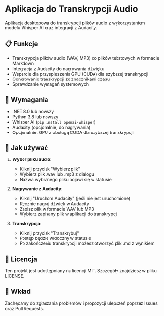 # Aplikacja do Transkrypcji Audio

Aplikacja desktopowa do transkrypcji plików audio z wykorzystaniem modelu Whisper AI oraz integracji z Audacity.

## 📋 Funkcje

- Transkrypcja plików audio (WAV, MP3) do plików tekstowych w formacie Markdown
- Integracja z Audacity do nagrywania dźwięku
- Wsparcie dla przyspieszenia GPU (CUDA) dla szybszej transkrypcji
- Generowanie transkrypcji ze znacznikami czasu
- Sprawdzanie wymagań systemowych

## 🔧 Wymagania

- .NET 8.0 lub nowszy
- Python 3.8 lub nowszy
- Whisper AI (`pip install openai-whisper`)
- Audacity (opcjonalnie, do nagrywania)
- Opcjonalnie: GPU z obsługą CUDA dla szybszej transkrypcji


## 📝 Jak używać

1. **Wybór pliku audio**:

   - Kliknij przycisk "Wybierz plik"
   - Wybierz plik .wav lub .mp3 z dialogu
   - Nazwa wybranego pliku pojawi się w statusie

2. **Nagrywanie z Audacity**:

   - Kliknij "Uruchom Audacity" (jeśli nie jest uruchomione)
   - Ręcznie nagraj dźwięk w Audacity
   - Zapisz plik w formacie WAV lub MP3
   - Wybierz zapisany plik w aplikacji do transkrypcji

3. **Transkrypcja**:
   - Kliknij przycisk "Transkrybuj"
   - Postęp będzie widoczny w statusie
   - Po zakończeniu transkrypcji możesz otworzyć plik .md z wynikiem



## 📜 Licencja

Ten projekt jest udostępniany na licencji MIT. Szczegóły znajdziesz w pliku LICENSE.

## 🤝 Wkład

Zachęcamy do zgłaszania problemów i propozycji ulepszeń poprzez Issues oraz Pull Requests.
